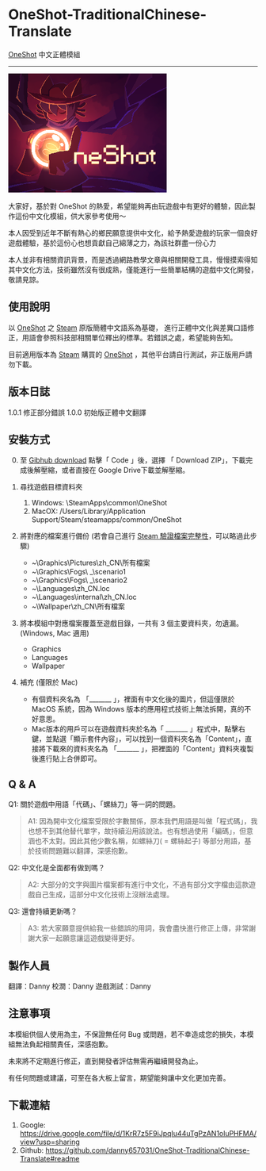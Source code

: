 # OneShot-TraditionalChinese-Translate

[OneShot](https://store.steampowered.com/app/420530/OneShot/) 中文正體模組

--------

[![OneShot](OneShot.png)](https://oneshot.fandom.com/zh/wiki/OneShot)

大家好，基於對 OneShot 的熱愛，希望能夠再由玩遊戲中有更好的體驗，因此製作這份中文化模組，供大家參考使用～

本人因受到近年不斷有熱心的鄉民願意提供中文化，給予熱愛遊戲的玩家一個良好遊戲體驗，基於這份心也想貢獻自己綿薄之力，為該社群盡一份心力

本人並非有相關資訊背景，而是透過網路教學文章與相關開發工具，慢慢摸索得知其中文化方法，技術雖然沒有很成熟，僅能進行一些簡單結構的遊戲中文化開發，敬請見諒。

## 使用說明

以 [OneShot](https://store.steampowered.com/app/420530/OneShot/) 之 [Steam](https://store.steampowered.com/) 原版簡體中文語系為基礎， 進行正體中文化與差異口語修正，用語會參照科技部相關單位釋出的標準。若錯誤之處，希望能夠告知。

目前適用版本為 [Steam](https://store.steampowered.com/) 購買的 [OneShot](https://store.steampowered.com/app/420530/OneShot/) ，其他平台請自行測試，非正版用戶請勿下載。

## 版本日誌

1.0.1 修正部分錯誤
1.0.0 初始版正體中文翻譯

## 安裝方式

0. 至 [Gibhub download](https://github.com/danny657031/OneShot-TraditionalChinese-Translate) 點擊「 Code 」後，選擇 「 Download ZIP」，下載完成後解壓縮，或者直接在 Google Drive下載並解壓縮。

1. 尋找遊戲目標資料夾

   1. Windows: \SteamApps\common\OneShot
   2. MacOX: /Users/Library/Application Support/Steam/steamapps/common/OneShot

2. 將對應的檔案進行備份 (若會自己進行 [Steam 驗證檔案完整性](https://support.steampowered.com/kb_article.php?p_faqid=282&l=traditional%20chinese)，可以略過此步驟)

    - ~\Graphics\Pictures\zh_CN\所有檔案
    - ~\Graphics\Fogs\ _\scenario1
    - ~\Graphics\Fogs\ _\scenario2
    - ~\Languages\zh_CN.loc
    - ~\Languages\internal\zh_CN.loc
    - ~\Wallpaper\zh_CN\所有檔案

3. 將本模組中對應檔案覆蓋至遊戲目錄，一共有 3 個主要資料夾，勿遺漏。(Windows, Mac 適用)

    - Graphics
    - Languages
    - Wallpaper

4. 補充 (僅限於 Mac)

    - 有個資料夾名為 「_______ 」，裡面有中文化後的圖片，但這僅限於 MacOS 系統，因為 Windows 版本的應用程式技術上無法拆開，真的不好意思。
    - Mac版本的用戶可以在遊戲資料夾於名為「 _______ 」程式中，點擊右鍵，並點選「顯示套件內容」，可以找到一個資料夾名為「Content」，直接將下載來的資料夾名為 「_______ 」，把裡面的「Content」資料夾複製後進行貼上合併即可。

## Q & A

Q1: 關於遊戲中用語「代碼」、「螺絲刀」等一詞的問題。
> A1: 因為開中文化檔案受限於字數關係，原本我們用語是叫做「程式碼」，我也想不到其他替代單字，故持續沿用該說法。也有想過使用「編碼」，但意涵也不太對。因此其他少數名稱，如螺絲刀( = 螺絲起子) 等部分用語，基於技術問題難以翻譯，深感抱歉。

Q2: 中文化是全面都有做到嗎？
> A2: 大部分的文字與圖片檔案都有進行中文化，不過有部分文字檔由這款遊戲自己生成，這部分中文化技術上沒辦法處理。

Q3: 還會持續更新嗎？
> A3: 若大家願意提供給我一些錯誤的用詞，我會盡快進行修正上傳，非常謝謝大家一起願意讓這遊戲變得更好。

## 製作人員

翻譯：Danny
校潤：Danny
遊戲測試：Danny

## 注意事項

本模組供個人使用為主，不保證無任何 Bug 或問題，若不幸造成您的損失，本模組無法負起相關責任，深感抱歉。

未來將不定期進行修正，直到開發者評估無需再繼續開發為止。

有任何問題或建議，可至在各大板上留言，期望能夠讓中文化更加完善。

## 下載連結

1. Google: https://drive.google.com/file/d/1KrR7z5F9iJpqIu44uTgPzAN1oluPHFMA/view?usp=sharing
2. Github: https://github.com/danny657031/OneShot-TraditionalChinese-Translate#readme
